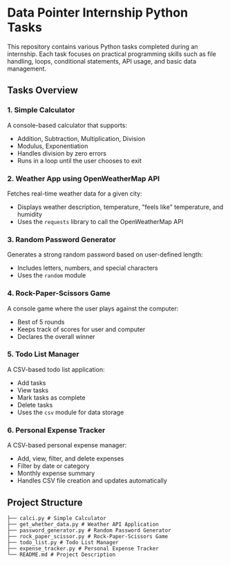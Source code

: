 # Data Pointer Internship Python Tasks

This repository contains various Python tasks completed during an internship. Each task focuses on practical programming skills such as file handling, loops, conditional statements, API usage, and basic data management.

## Tasks Overview

### 1. Simple Calculator
A console-based calculator that supports:
- Addition, Subtraction, Multiplication, Division
- Modulus, Exponentiation
- Handles division by zero errors
- Runs in a loop until the user chooses to exit

### 2. Weather App using OpenWeatherMap API
Fetches real-time weather data for a given city:
- Displays weather description, temperature, "feels like" temperature, and humidity
- Uses the `requests` library to call the OpenWeatherMap API

### 3. Random Password Generator
Generates a strong random password based on user-defined length:
- Includes letters, numbers, and special characters
- Uses the `random` module

### 4. Rock-Paper-Scissors Game
A console game where the user plays against the computer:
- Best of 5 rounds
- Keeps track of scores for user and computer
- Declares the overall winner

### 5. Todo List Manager
A CSV-based todo list application:
- Add tasks
- View tasks
- Mark tasks as complete
- Delete tasks
- Uses the `csv` module for data storage

### 6. Personal Expense Tracker
A CSV-based personal expense manager:
- Add, view, filter, and delete expenses
- Filter by date or category
- Monthly expense summary
- Handles CSV file creation and updates automatically

## Project Structure
```
├── calci.py # Simple Calculator
├── get_whether_data.py # Weather API Application
├── password_generator.py # Random Password Generator
├── rock_paper_scissor.py # Rock-Paper-Scissors Game
├── todo_list.py # Todo List Manager
├── expense_tracker.py # Personal Expense Tracker
└── README.md # Project Description

```
